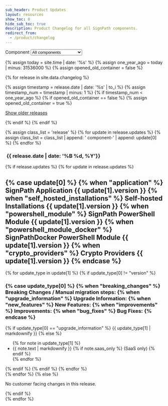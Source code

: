 ```yaml
---
sub_header: Product Updates
layout: resources
show_toc: 0
hide_sub_toc: true
description: Product Changelog for all SignPath components.
redirect_from:
  - /product/changelog
---
```


<section class='changelog'>

<div class='changelog-component-select-ctn'>
Component 
<select id='changelog-component-select'>
	<option value='all'>All components</option>
	<option value='application'>SignPath Application</option>
	<option value='self_hosted_installations'>Self-hosted Installations</option>
	<option value='powershell_module'>PowerShell module</option>
	<option value='crypto_providers'>Crypto Providers</option>
</select>
</div>

{% assign today = site.time | date: '%s' %}
{% assign one_year_ago = today | minus: 31536000 %}
{% assign opened_old_container = false %}

{% for release in site.data.changelog %}

{% assign timestamp = release.date | date: '%s' | to_i %}
{% assign timestamp_num = timestamp | minus: 1 %}
{% if timestamp_num < one_year_ago %}
	{% if opened_old_container == false %}
		{% assign opened_old_container = true %}
<p id='show-older-releases'><a id='show-older-releases-link' href='#'>Show older releases</a></p>
<div id='older-releases'> 	
	{% endif %}
{% endif %}

{% assign class_list = 'release' %}
{% for update in release.updates %}
	{% assign class_list = class_list | append: ' component-' | append: update[0] %}
{% endfor %}

<article class='{{ class_list }}' id="{{ release.date | date: '%Y-%m-%d'}}">
	<h1>&nbsp;<span>{{ release.date | date: '%B %d, %Y'}}</span></h1>
	{% if release.updates %}
		{% for update in release.updates %}
			<div class='component-{{ update[0] }}'>
			<h2>
				{% case update[0] %}
					{% when "application" %} SignPath Application {{ update[1].version }}
					{% when "self_hosted_installations" %} Self-hosted Installations {{ update[1].version }}
					{% when "powershell_module" %} SignPath PowerShell Module {{ update[1].version }}
					{% when "powershell_module_docker" %} SignPathDocker PowerShell Module {{ update[1].version }}
					{% when "crypto_providers" %} Crypto Providers {{ update[1].version }}
				{% endcase %}
			</h2>
			{% for update_type in update[1] %}
				{% if update_type[0] != "version" %}
					<h3>
						{% case update_type[0] %}
							{% when "breaking_changes" %} Breaking Changes / Manual migration steps:
							{% when "upgrade_information" %} Upgrade Information:
							{% when "new_features" %} New Features:
							{% when "improvements" %} Improvements:
							{% when "bug_fixes" %} Bug Fixes:
						{% endcase %}
					</h3>
					{% if update_type[0] == "upgrade_information" %}
						{{ update_type[1] | markdownify }}
					{% else %}
						<ul>
							{% for note in update_type[1] %}
								<li>
									{{ note.text | markdownify }}
									{% if note.saas_only %}
										<span class='enterprise-only'>(SaaS only)</span>
									{% endif %}
								</li>
							{% endfor %}
						</ul>
					{% endif %}
				{% endif %}
			{% endfor %}
			</div>
		{% endfor %}
	{% else %}
		<p class='no-updates'>No customer facing changes in this release.</p>
	{% endif %}
</article>
{% endfor %}
</div>

</section>